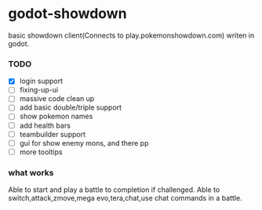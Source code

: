 # godot-showdown
basic showdown client(Connects to play.pokemonshowdown.com) writen in godot.


### TODO
- [x] login support
- [ ] fixing-up-ui
- [ ] massive code clean up
- [ ] add basic double/triple support
- [ ] show pokemon names
- [ ] add health bars
- [ ] teambuilder support
- [ ] gui for show enemy mons, and there pp
- [ ] more tooltips

### what works
Able to start and play a battle to completion if challenged.
Able to switch,attack,zmove,mega evo,tera,chat,use chat commands in a battle.
